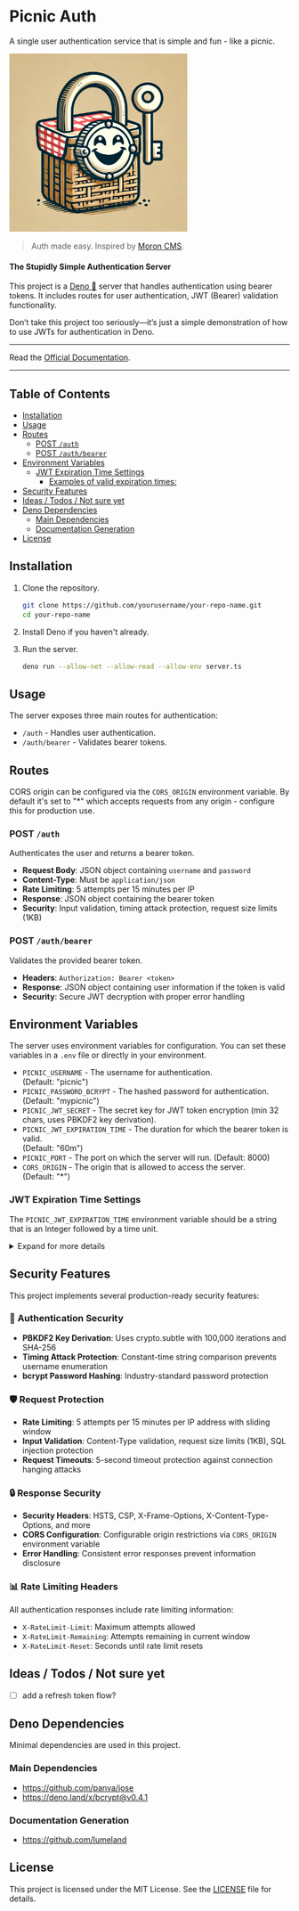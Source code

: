 # Picnic Auth<!-- omit from toc -->

A single user authentication service that is simple and fun - like a picnic.

<img src="/docs/img/picnic_auth_weblogo.webp" height="auto" width="320px" alt="Picnic Auth Logo - a lock with a smiley face locking a picnic basket">

> Auth made easy. Inspired by [Moron CMS](https://github.com/rabocalypse/moroncms). 

#### The Stupidly Simple Authentication Server<!-- omit from toc -->

This project is a [Deno 🦕](https://deno.com) server that handles authentication using bearer tokens. It includes routes for user authentication, JWT (Bearer) validation functionality.

Don’t take this project too seriously—it’s just a simple demonstration of how to use JWTs for authentication in Deno.

---

Read the [Official Documentation](https://www.simon-neutert.de/picnic-auth/).

---

## Table of Contents<!-- omit from toc -->

- [Installation](#installation)
- [Usage](#usage)
- [Routes](#routes)
  - [POST `/auth`](#post-auth)
  - [POST `/auth/bearer`](#post-authbearer)
- [Environment Variables](#environment-variables)
  - [JWT Expiration Time Settings](#jwt-expiration-time-settings)
    - [Examples of valid expiration times:](#examples-of-valid-expiration-times)
- [Security Features](#security-features)
- [Ideas / Todos / Not sure yet](#ideas--todos--not-sure-yet)
- [Deno Dependencies](#deno-dependencies)
  - [Main Dependencies](#main-dependencies)
  - [Documentation Generation](#documentation-generation)
- [License](#license)

## Installation

1. Clone the repository.

   ```sh
   git clone https://github.com/yourusername/your-repo-name.git
   cd your-repo-name
   ```

2. Install Deno if you haven't already.

3. Run the server.

   ```sh
   deno run --allow-net --allow-read --allow-env server.ts
   ```

## Usage

The server exposes three main routes for authentication:

- `/auth` - Handles user authentication.
- `/auth/bearer` - Validates bearer tokens.

## Routes

CORS origin can be configured via the `CORS_ORIGIN` environment variable. By default it's set to "*" which accepts requests from any origin - configure this for production use.

### POST `/auth`

Authenticates the user and returns a bearer token.

- **Request Body**: JSON object containing `username` and `password`
- **Content-Type**: Must be `application/json`
- **Rate Limiting**: 5 attempts per 15 minutes per IP
- **Response**: JSON object containing the bearer token
- **Security**: Input validation, timing attack protection, request size limits (1KB)

### POST `/auth/bearer`

Validates the provided bearer token.

- **Headers**: `Authorization: Bearer <token>`
- **Response**: JSON object containing user information if the token is valid
- **Security**: Secure JWT decryption with proper error handling

## Environment Variables

The server uses environment variables for configuration. You can set these
variables in a `.env` file or directly in your environment.

- `PICNIC_USERNAME` - The username for authentication.\
  (Default: "picnic")
- `PICNIC_PASSWORD_BCRYPT` - The hashed password for authentication.\
  (Default: "mypicnic")
- `PICNIC_JWT_SECRET` - The secret key for JWT token encryption (min 32 chars, uses PBKDF2 key derivation).
- `PICNIC_JWT_EXPIRATION_TIME` - The duration for which the bearer token is valid.\
  (Default: "60m")
- `PICNIC_PORT` - The port on which the server will run. (Default: 8000)
- `CORS_ORIGIN` - The origin that is allowed to access the server.\
  (Default: "*")

### JWT Expiration Time Settings

The `PICNIC_JWT_EXPIRATION_TIME` environment variable should be a string that is an Integer followed by a time unit.

<details>

<summary>Expand for more details</summary>

The time unit can be one of the following:

- "sec"
- "secs"
- "second"
- "seconds"
- "s"
- "minute"
- "minutes"
- "min"
- "mins"
- "m"
- "hour"
- "hours"
- "hr"
- "hrs"
- "h"
- "day"
- "days"
- "d"
- "week"
- "weeks"
- "w"
- "year"
- "years"
- "yr"
- "yrs"
- "y"

#### Examples of valid expiration times:

- `1m` - 1 minute
- `1h` - 1 hour
- `1d` - 1 day
- `1w` - 1 week
- `2w` - 1 weeks
- `2weeks` - 2 weeks

</details>

## Security Features

This project implements several production-ready security features:

### 🔐 **Authentication Security**
- **PBKDF2 Key Derivation**: Uses crypto.subtle with 100,000 iterations and SHA-256
- **Timing Attack Protection**: Constant-time string comparison prevents username enumeration
- **bcrypt Password Hashing**: Industry-standard password protection

### 🛡️ **Request Protection**
- **Rate Limiting**: 5 attempts per 15 minutes per IP address with sliding window
- **Input Validation**: Content-Type validation, request size limits (1KB), SQL injection protection
- **Request Timeouts**: 5-second timeout protection against connection hanging attacks

### 🔒 **Response Security**
- **Security Headers**: HSTS, CSP, X-Frame-Options, X-Content-Type-Options, and more
- **CORS Configuration**: Configurable origin restrictions via `CORS_ORIGIN` environment variable
- **Error Handling**: Consistent error responses prevent information disclosure

### 📊 **Rate Limiting Headers**
All authentication responses include rate limiting information:
- `X-RateLimit-Limit`: Maximum attempts allowed
- `X-RateLimit-Remaining`: Attempts remaining in current window
- `X-RateLimit-Reset`: Seconds until rate limit resets

## Ideas / Todos / Not sure yet

- [ ] add a refresh token flow?

## Deno Dependencies

Minimal dependencies are used in this project.

### Main Dependencies

- https://github.com/panva/jose
- https://deno.land/x/bcrypt@v0.4.1

### Documentation Generation

- https://github.com/lumeland

## License

This project is licensed under the MIT License. See the [LICENSE](LICENSE) file
for details.

